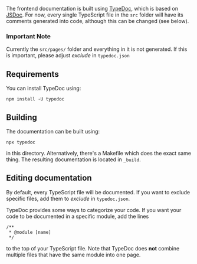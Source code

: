 The frontend documentation is built using [TypeDoc](https://typedoc.org/), which is based on [JSDoc](https://jsdoc.app/). For now, every single TypeScript file in the `src` folder will have its comments generated into code, although this can be changed (see below).

### Important Note

Currently the `src/pages/` folder and everything in it is not generated. If this is important, please adjust *exclude* in `typedoc.json`

## Requirements

You can install TypeDoc using:

```
npm install -U typedoc
```

## Building

The documentation can be built using:

```
npx typedoc
```

in this directory. Alternatively, there's a Makefile which does the exact same thing. The resulting documentation is located in `_build`.

## Editing documentation

By default, every TypeScript file will be documented. If you want to exclude specific files, add them to *exclude* in `typedoc.json`. 

TypeDoc provides some ways to categorize your code. If you want your code to be documented in a specific module, add the lines

```
/**
 * @module [name]
 */
```
to the top of your TypeScript file. Note that TypeDoc does **not** combine multiple files that have the same module into one page.
